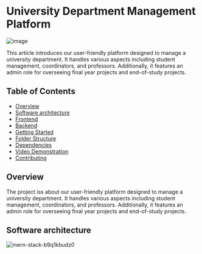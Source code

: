 # University Department Management Platform

![image](https://github.com/aboussakkine-achraf/EMSIPFE/assets/114268936/a6ca20b7-1935-4c4c-ba56-31b8048f9ba9)


This article introduces our user-friendly platform designed to manage a university department. It handles various aspects including student management, coordinators, and professors. Additionally, it features an admin role for overseeing final year projects and end-of-study projects.

## Table of Contents

- [Overview](#overview)
- [Software architecture](#Software-architecture)
- [Frontend](#frontend)
- [Backend](#backend)
- [Getting Started](#getting-started)
- [Folder Structure](#folder-structure)
- [Dependencies](#dependencies)
- [Video Demonstration](#Video-Demonstration)
- [Contributing](#contributing)

## Overview

The project iss about our user-friendly platform designed to manage a university department. It handles various aspects including student management, coordinators, and professors. Additionally, it features an admin role for overseeing final year projects and end-of-study projects.

## Software architecture
![mern-stack-b9q1kbudz0](https://github.com/aboussakkine-achraf/EMSIPFE/assets/114268936/9015892a-3a24-4cf8-bf13-0e909314a74f)



